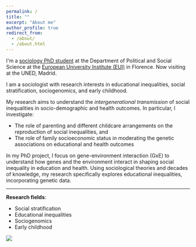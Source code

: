 ```yaml
---
permalink: /
title: ""
excerpt: "About me"
author_profile: true
redirect_from: 
  - /about/
  - /about.html
---
```




I'm a [sociology PhD student](https://www.eui.eu/people?id=gaia-ghirardi) at the Department of Political and Social Science at the [European University Institute (EUI)](https://www.eui.eu/en/academic-units/political-and-social-sciences) in Florence. Now visiting at the UNED, Madrid.  

I am a sociologist with research interests in educational inequalities, social stratification, sociogenomics, and early childhood. 

My research aims to understand the *intergenerational transmission* of social inequalities in socio-demographic and health outcomes. In particular, I investigate: 
* The role of parenting and different childcare arrangements on the reproduction of social inequalities, and
* The role of family socioeconomic status in moderating the genetic associations on educational and health outcomes  

In my PhD project, I focus on gene-environment interaction (GxE) to understand how genes and the environment interact in shaping social inequality in education and health. Using sociological theories and decades of knowledge, my research specifically explores educational inequalities, incorporating genetic data.


---

**Research fields**:   
* Social stratification
* Educational inequalities
* Sociogenomics
* Early childhood

  

![](http://gaiaghirardi.github.io/images/bybike1.jpeg)



